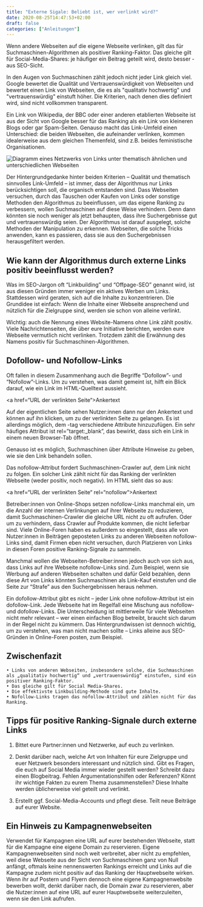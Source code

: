 ```yaml
---
title: "Externe Sigale: Beliebt ist, wer verlinkt wird?"
date: 2020-08-25T14:47:53+02:00
draft: false
categories: ["Anleitungen"]
---
```

Wenn andere Webseiten auf die eigene Webseite verlinken, gilt das für Suchmaschinen-Algorithmen als positiver Ranking-Faktor. Das gleiche gilt für Social-Media-Shares: je häufiger ein Beitrag geteilt wird, desto besser - aus SEO-Sicht.

In den Augen von Suchmaschinen zählt jedoch nicht jeder Link gleich viel. Google bewertet die Qualität und Vertrauenswürdigkeit von Webseiten und bewertet einen Link von Webseiten, die es als "qualitativ hochwertig" und "vertrauenswürdig" einstuft höher. Die Kriterien, nach denen dies definiert wird, sind nicht vollkommen transparent.

Ein Link von Wikipedia, der BBC oder einer anderen etablierten Webseite ist aus der Sicht von Google besser für das Ranking als ein Link von kleineren Blogs oder gar Spam-Seiten. Genauso macht das Link-Umfeld einen Unterschied: die beiden Webseiten, die aufeinander verlinken, kommen idealerweise aus dem gleichen Themenfeld, sind z.B. beides feministische Organisationen.

![Diagramm eines Netzwerks von Links unter thematisch ähnlichen und unterschiedlichen Webseiten](/images/links.jpg)

Der Hintergrundgedanke hinter beiden Kriterien – Qualität und thematisch sinnvolles Link-Umfeld – ist immer, dass der Algorithmus nur Links berücksichtigen soll, die organisch entstanden sind. Dass Webseiten versuchen, durch das Tauschen oder Kaufen von Links oder sonstige Methoden den Algorithmus zu beeinflussen, um das eigene Ranking zu verbessern, wollen Suchmaschinen auf diese Weise verhindern. Denn dann könnten sie noch weniger als jetzt behaupten, dass ihre Suchergebnisse gut und vertrauenswürdig seien. Der Algorithmus ist darauf ausgelegt, solche Methoden der Manipulation zu erkennen. Webseiten, die solche Tricks anwenden, kann es passieren, dass sie aus den Suchergebnissen herausgefiltert werden.

## Wie kann der Algorithmus durch externe Links positiv beeinflusst werden?

Was im SEO-Jargon oft “Linkbuilding” und “Offpage-SEO” genannt wird, ist aus diesen Gründen immer weniger ein aktives Werben um Links. Stattdessen wird geraten, sich auf die Inhalte zu konzentrieren. Die Grundidee ist einfach: Wenn die Inhalte einer Webseite ansprechend und nützlich für die Zielgruppe sind, werden sie schon von alleine verlinkt.

Wichtig: auch die Nennung eines Website-Namens ohne Link zählt positiv. Viele Nachrichtenseiten, die über eure Initiative berichten, werden eure Webseite vermutlich nicht verlinken. Trotzdem zählt die Erwähnung des Namens positiv für Suchmaschinen-Algorithmen.

## Dofollow- und Nofollow-Links

Oft fallen in diesem Zusammenhang auch die Begriffe “Dofollow”- und “Nofollow”-Links. Um zu verstehen, was damit gemeint ist, hilft ein Blick darauf, wie ein Link im HTML-Quelltext aussieht.

  <a href=“URL der verlinkten Seite“>Ankertext</a>

Auf der eigentlichen Seite sehen Nutzer:innen dann nur den Ankertext und können auf ihn klicken, um zu der verlinkten Seite zu gelangen. Es ist allerdings möglich, dem <a>-tag verschiedene Attribute hinzuzufügen. Ein sehr häufiges Attribut ist rel=”target:_blank”, das bewirkt, dass sich ein Link in einem neuen Browser-Tab öffnet.

Genauso ist es möglich, Suchmaschinen über Attribute Hinweise zu geben, wie sie den Link behandeln sollen.

Das nofollow-Attribut fordert Suchmaschinen-Crawler auf, dem Link nicht zu folgen. Ein solcher Link zählt nicht für das Ranking der verlinkten Webseite (weder positiv, noch negativ). Im HTML sieht das so aus:

  <a href=“URL der verlinkten Seite“ rel=“nofollow“>Ankertext</a>

Betreiber:innen von Online-Shops setzen nofollow-Links manchmal ein, um die Anzahl der internen Verlinkungen auf ihrer Webseite zu reduzieren, damit Suchmaschinen-Crawler die gleiche URL nicht zu oft aufrufen. Oder um zu verhindern, dass Crawler auf Produkte kommen, die nicht lieferbar sind. Viele Online-Foren haben es außerdem so eingestellt, dass alle von Nutzer:innen in Beiträgen geposteten Links zu anderen Webseiten nofollow-Links sind, damit Firmen eben nicht versuchen, durch Platzieren von Links in diesen Foren positive Ranking-Signale zu sammeln.

Manchmal wollen die Webseiten-Betreiber:innen jedoch auch von sich aus, dass Links auf ihre Webseite nofollow-Links sind. Zum Beispiel, wenn sie Werbung auf anderen Webseiten schalten und dafür Geld bezahlen, denn diese Art von Links könnten Suchmaschinen als Link-Kauf einstufen und die Seite zur “Strafe” aus den Suchergebnissen heraus nehmen.

Ein dofollow-Attribut gibt es nicht – jeder Link ohne nofollow-Attribut ist ein dofollow-Link. Jede Webseite hat im Regelfall eine Mischung aus nofollow- und dofollow-Links. Die Unterscheidung ist mittlerweile für viele Webseiten nicht mehr relevant – wer einen einfachen Blog betreibt, braucht sich darum in der Regel nicht zu kümmern. Das Hintergrundwissen ist dennoch wichtig, um zu verstehen, was man nicht machen sollte – Links alleine aus SEO-Gründen in Online-Foren posten, zum Beispiel.

## Zwischenfazit

    • Links von anderen Webseiten, insbesondere solche, die Suchmaschinen als „qualitativ hochwertig“ und „vertrauenswürdig“ einstufen, sind ein positiver Ranking-Faktor.
    • Das gleiche gilt für Social Media-Shares.
    • Die effektivste Linkbuilding-Methode sind gute Inhalte.
    • Nofollow-Links tragen das nofollow-Attribut und zählen nicht für das Ranking.

## Tipps für positive Ranking-Signale durch externe Links

1. Bittet eure Partner:innen und Netzwerke, auf euch zu verlinken.

2. Denkt darüber nach, welche Art von Inhalten für eure Zielgruppe und euer Netzwerk besonders interessant und nützlich sind. Gibt es Fragen, die euch auf Social Media immer wieder gestellt werden? Schreibt dazu einen Blogbeitrag. Fehlen Argumentationshilfen oder Referenzen? Könnt ihr wichtige Fakten zu eurem Thema zusammenstellen? Diese Inhalte werden üblicherweise viel geteilt und verlinkt.

3. Erstellt ggf. Social-Media-Accounts und pflegt diese. Teilt neue Beiträge auf eurer Website.

## Ein Hinweis zu Kampagnenwebseiten

Verwendet für Kampagnen eine URL auf eurer bestehenden Webseite, statt für die Kampagne eine eigene Domain zu reservieren. Eigene Kampagnenwebseiten sind noch weit verbreitet, aber nicht zu empfehlen, weil diese Webseite aus der Sicht von Suchmaschinen ganz von Null anfängt, oftmals keine nennenswerten Rankings erreicht und Links auf die Kampagne zudem nicht positiv auf das Ranking der Hauptwebseite wirken. Wenn ihr auf Postern und Flyern dennoch eine eigene Kampagnenwebsite bewerben wollt, denkt darüber nach, die Domain zwar zu reservieren, aber die Nutzer:innen auf eine URL auf eurer Hauptwebseite weiterzuleiten, wenn sie den Link aufrufen.
